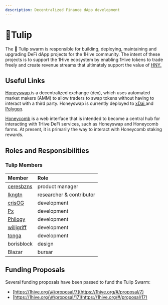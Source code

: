 ```yaml
---
description: Decentralized Finance dApp development
---
```


# 🌷Tulip

The 🌷 Tulip swarm is responsible for building, deploying, maintaining and upgrading DeFi dApp projects for the 1Hive community. The intent of these projects is to support the 1Hive ecosystem by enabling 1Hive tokens to trade freely and create revenue streams that ultimately support the value of [HNY.](../../projects/honey/)

## Useful Links

[Honeyswap ](https://honeyswap.org/)is a decentralized exchange \(dex\), which uses automated market makers \(AMM\) to allow traders to swap tokens without having to interact with a third party. Honeyswap is currently deployed to [xDai ](../../projects/honeyswap/honeyswap-on-xdai-1.md)and [Polygon](../../projects/honeyswap/honeyswap-on-polygon.md).

[Honeycomb](https://1hive.io/#/) is a web interface that is intended to become a central hub for interacting with 1Hive DeFi services, such as Honeyswap and Honeycomb farms. At present, it is primarily the way to interact with Honeycomb staking rewards.

## Roles and Responsibilities

### Tulip Members

| Member | Role |
| :--- | :--- |
| [ceresbzns](https://github.com/ceresbzns/) | product manager |
| [lkngtn](https://github.com/lkngtn) | researcher & contributor |
| [crisOG](https://github.com/crisog) | development |
| [Px](https://github.com/pxbee) | development |
| [Philogy](https://github.com/mrclottom) | development |
| [willjgriff](https://github.com/willjgriff) | development |
| [tonga](https://github.com/harthor) | development |
| borisblock | design |
| Blazar | bursar |

## Funding Proposals

Several funding proposals have been passed to fund the Tulip Swarm:

* [https://1hive.org/\#/proposal/7](https://1hive.org/#/proposal/7)
* [https://1hive.org/\#/proposal/17](https://1hive.org/#/proposal/17)

